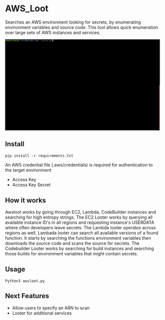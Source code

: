 # AWS_Loot

Searches an AWS environment looking for secrets, by enumerating environment variables and source code. This tool allows quick enumeration over large sets of AWS instances and services.

![](screenshot/tool.gif)

## Install

```
pip install -r requirements.txt
```
An AWS credential file (.aws/credentials) is required for authentication to the target environment
   - Access Key
   - Access Key Secret 

## How it works

Awsloot works by going through EC2, Lambda, CodeBuilder instances and searching for high entropy strings. The EC2 Looter works by querying all available instance ID's in all regions and requesting instance's USERDATA where often developers leave secrets. 
The Lambda looter operates across regions as well. Lambada looter can search all available versions of a found function. 
It starts by searching the functions environment variables then downloads the source code and scans the source for secrets. 
The Codebuilder Looter works by searching for build instances and searching those builds for environment variables that might contain secrets.

## Usage
```
Python3 awsloot.py 
```
 
## Next Features
  - Allow users to specify an ARN to scan
  - Looter for additional services 

  


